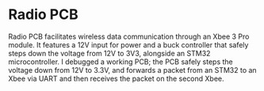 # Radio PCB

Radio PCB facilitates wireless data communication through an Xbee 3 Pro module. It features a 12V input for power and a buck controller that safely steps down the voltage from 12V to 3V3, alongside an STM32 microcontroller. I debugged a working PCB; the PCB safely steps the voltage down from 12V to 3.3V, and forwards a packet from an STM32 to an Xbee via UART and then receives the packet on the second Xbee. 